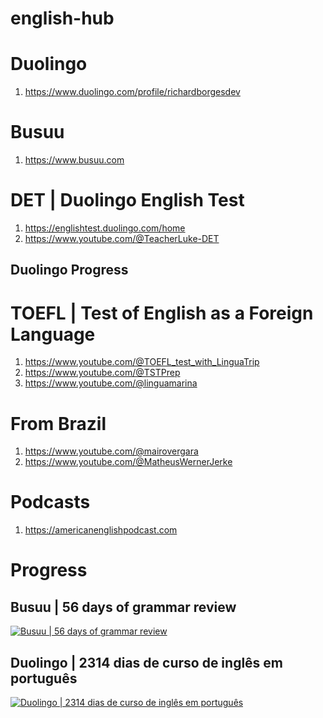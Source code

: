 # english-hub

# Duolingo
1. https://www.duolingo.com/profile/richardborgesdev

# Busuu
1. https://www.busuu.com

# DET | Duolingo English Test
1. https://englishtest.duolingo.com/home
1. https://www.youtube.com/@TeacherLuke-DET

## Duolingo Progress

# TOEFL | Test of English as a Foreign Language
1. https://www.youtube.com/@TOEFL_test_with_LinguaTrip
1. https://www.youtube.com/@TSTPrep
1. https://www.youtube.com/@linguamarina

# From Brazil
1. https://www.youtube.com/@mairovergara
1. https://www.youtube.com/@MatheusWernerJerke

# Podcasts
1. https://americanenglishpodcast.com

# Progress
## Busuu | 56 days of grammar review
[![Busuu | 56 days of grammar review](https://img.youtube.com/vi/lyigoQy1Vyk/0.jpg)](https://www.youtube.com/watch?v=lyigoQy1Vyk)
## Duolingo | 2314 dias de curso de inglês em português
[![Duolingo | 2314 dias de curso de inglês em português](https://img.youtube.com/vi/DR6Iyrt0Zhw/0.jpg)](https://www.youtube.com/watch?v=DR6Iyrt0Zhw)
